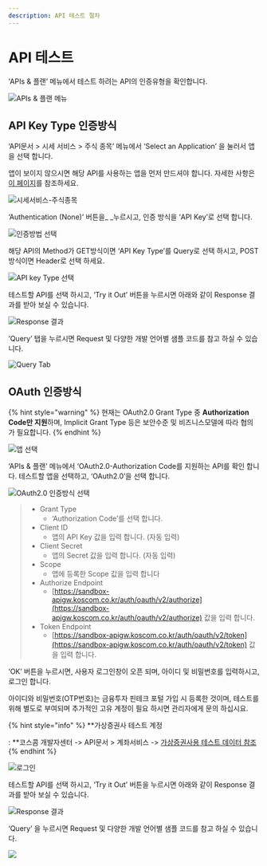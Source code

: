 ```yaml
---
description: API 테스트 절차
---
```


# API 테스트

'APIs & 플랜’ 메뉴에서 테스트 하려는 API의 인증유형을 확인합니다.

![APIs &amp; &#xD50C;&#xB79C; &#xBA54;&#xB274;](https://blobscdn.gitbook.com/v0/b/gitbook-28427.appspot.com/o/assets%2F-L9n-1MugBfAycrCN1bv%2F-LAHP22XoyNPzixZ3_FG%2F-LAHPSwF9MO1MMEzwOo2%2Fimage.png?alt=media&token=c1a430d1-78f0-45ec-8f9b-2ce7bcb5ce1e)



## API Key Type 인증방식

 ‘API문서 &gt; 시세 서비스 &gt; 주식 종목’ 메뉴에서 ‘Select an Application’ 을 눌러서 앱을 선택 합니다.

앱이 보이지 않으시면 해당 API를 사용하는 앱을 먼저 만드셔야 합니다. 자세한 사항은 [이 페이지](https://finpl.gitbook.io/open-api/~/edit/primary/untitled/undefined)를 참조하세요.

![&#xC2DC;&#xC138;&#xC11C;&#xBE44;&#xC2A4;-&#xC8FC;&#xC2DD;&#xC885;&#xBAA9;](https://blobscdn.gitbook.com/v0/b/gitbook-28427.appspot.com/o/assets%2F-L9n-1MugBfAycrCN1bv%2F-LAHP22XoyNPzixZ3_FG%2F-LAHPoJtyQDRgiqyR45f%2Fimage.png?alt=media&token=ea5f1cd1-cf33-4eed-a4a0-717e110378dc)

‘Authentication \(None\)’ 버튼을_ _누르시고, 인증 방식을 ‘API Key’로 선택 합니다.

![&#xC778;&#xC99D;&#xBC29;&#xBC95; &#xC120;&#xD0DD;](https://blobscdn.gitbook.com/v0/b/gitbook-28427.appspot.com/o/assets%2F-L9n-1MugBfAycrCN1bv%2F-LAHQTPq8f_lGc4mSjWu%2F-LAHQTwRiw6LPPCZxS-B%2Fimage.png?alt=media&token=08f4e02e-3248-4f6b-aa7e-3bf52fbeecbe)

해당 API의 Method가 GET방식이면 ‘API Key Type’를 Query로 선택 하시고, POST방식이면 Header로 선택 하세요.

![API key Type &#xC120;&#xD0DD;](https://blobscdn.gitbook.com/v0/b/gitbook-28427.appspot.com/o/assets%2F-L9n-1MugBfAycrCN1bv%2F-LAHQTPq8f_lGc4mSjWu%2F-LAHQz8QNq-mrnxvCiwS%2Fimage.png?alt=media&token=d2b985fa-dd22-4c85-a6f2-6337130f0aeb)

테스트할 API를 선택 하시고, ‘Try it Out’ 버튼을 누르시면 아래와 같이 Response 결과를 받아 보실 수 있습니다.

![Response &#xACB0;&#xACFC;](https://blobscdn.gitbook.com/v0/b/gitbook-28427.appspot.com/o/assets%2F-L9n-1MugBfAycrCN1bv%2F-LAHQTPq8f_lGc4mSjWu%2F-LAHR_jk6QEPQF6xGi-c%2Fimage.png?alt=media&token=5cf0681c-5eea-45f1-a00e-a7f5c6bba277)

 ‘Query’ 탭을 누르시면 Request 및 다양한 개발 언어별 샘플 코드를 참고 하실 수 있습니다.

![Query Tab](https://blobscdn.gitbook.com/v0/b/gitbook-28427.appspot.com/o/assets%2F-L9n-1MugBfAycrCN1bv%2F-LAHQTPq8f_lGc4mSjWu%2F-LAHRl1jJ11b-eMf4KwK%2Fimage.png?alt=media&token=372650a8-9d66-4bc6-b633-67c3e2c1ec4c)



## OAuth 인증방식

{% hint style="warning" %}
현재는 OAuth2.0 Grant Type 중 **Authorization Code만 지원**하며, Implicit Grant Type 등은 보안수준 및 비즈니스모델에 따라 협의가 필요합니다. 
{% endhint %}



![&#xC571; &#xC120;&#xD0DD;](https://blobscdn.gitbook.com/v0/b/gitbook-28427.appspot.com/o/assets%2F-L9n-1MugBfAycrCN1bv%2F-LAHSimn2EyIoqg7WH6a%2F-LAHTJRcJQ1TJN2cZq4v%2Fimage.png?alt=media&token=9c433181-1efc-446b-94f2-60d26bdf365b)

‘APIs & 플랜’ 메뉴에서 ‘OAuth2.0-Authorization Code를 지원하는 API를 확인 합니다. 테스트할 앱을 선택하고, ‘OAuth2.0’을 선택 합니다.

![OAuth2.0 &#xC778;&#xC99D;&#xBC29;&#xC2DD; &#xC120;&#xD0DD;](https://blobscdn.gitbook.com/v0/b/gitbook-28427.appspot.com/o/assets%2F-L9n-1MugBfAycrCN1bv%2F-LAHSimn2EyIoqg7WH6a%2F-LAHSpPibYXiyoOePl-X%2Fimage.png?alt=media&token=323b826c-7318-46e9-8b7f-6148a7cc5c66)

> * Grant Type
>   * ‘Authorization Code’를 선택 합니다.
> * Client ID
>   * 앱의 API Key 값을 입력 합니다. \(자동 입력\)
> * Client Secret
>   * 앱의 Secret 값을 입력 합니다. \(자동 입력\)
> * Scope
>   * 앱에 등록한 Scope 값을 입력 합니다
> * Authorize Endpoint
>   * [https://sandbox-apigw.koscom.co.kr/auth/oauth/v2/authorize](https://sandbox-apigw.koscom.co.kr/auth/oauth/v2/authorize) 값을 입력 합니다.
> * Token Endpoint
>   * [https://sandbox-apigw.koscom.co.kr/auth/oauth/v2/token](https://sandbox-apigw.koscom.co.kr/auth/oauth/v2/token) 값을 입력 합니다.

‘OK’ 버튼을 누르시면, 사용자 로그인창이 오픈 되며, 아이디 및 비밀번호를 입력하시고, 로그인 합니다. 

아이디와 비밀번호\(OTP번호\)는 금융투자 핀테크 포털 가입 시 등록한 것이며, 테스트를 위해 별도로 부여되며 추가적인 고유 계정이 필요 하시면 관리자에게 문의 하십시요.

{% hint style="info" %}
**가상증권사 테스트 계정   
 : **코스콤 개발자센터 -&gt; API문서 &gt; 계좌서비스 -&gt; [가상증권사용 테스트 데이터 참조](https://developers.koscom.co.kr/documentation/account)
{% endhint %}

![&#xB85C;&#xADF8;&#xC778;](https://blobscdn.gitbook.com/v0/b/gitbook-28427.appspot.com/o/assets%2F-L9n-1MugBfAycrCN1bv%2F-LAHVaBFz-1K1zgJ-1hK%2F-LAHVdgooH8OWxGIrGxD%2Fimage.png?alt=media&token=079a6f64-0e4f-46fc-a15a-16eebc031b90)

테스트할 API를 선택 하시고, ‘Try it Out’ 버튼을 누르시면 아래와 같이 Response 결과를 받아 보실 수 있습니다.

![Response &#xACB0;&#xACFC;](https://blobscdn.gitbook.com/v0/b/gitbook-28427.appspot.com/o/assets%2F-L9n-1MugBfAycrCN1bv%2F-LAHVaBFz-1K1zgJ-1hK%2F-LAHVjv-VTtiPvbdWSO0%2Fimage.png?alt=media&token=cbc4b583-9abf-4483-a43e-704c9870d948)

‘Query’ 을 누르시면 Request 및 다양한 개발 언어별 샘플 코드를 참고 하실 수 있습니다.

![](https://blobscdn.gitbook.com/v0/b/gitbook-28427.appspot.com/o/assets%2F-L9n-1MugBfAycrCN1bv%2F-LAHVaBFz-1K1zgJ-1hK%2F-LAHVtaDjx5QyuTjklsJ%2Fimage.png?alt=media&token=0c4ae049-4ed9-417e-8c6b-e59ddf83d11c)



